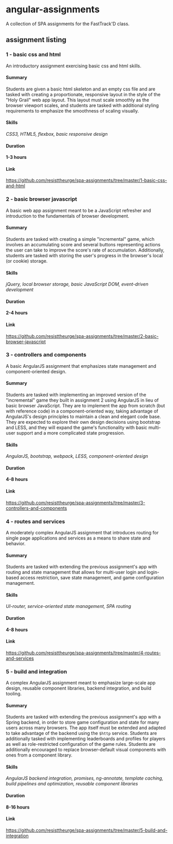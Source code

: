 angular-assignments
===
A collection of SPA assignments for the FastTrack'D class.

assignment listing
---

### 1 - basic css and html
An introductory assignment exercising basic css and html skills.

#### Summary
Students are given a basic html skeleton and an empty css file and are tasked with creating a proportionate, responsive layout in the style of the "Holy Grail" web app layout. This layout must scale smoothly as the browser viewport scales, and students are tasked with additional styling requirements to emphasize the smoothness of scaling visually.

#### Skills
_CSS3, HTML5, flexbox, basic responsive design_

#### Duration
**1-3 hours**

#### Link
https://github.com/resisttheurge/spa-assignments/tree/master/1-basic-css-and-html

### 2 - basic browser javascript
A basic web app assignment meant to be a JavaScript refresher and introduction to the fundamentals of browser development.

#### Summary
Students are tasked with creating a simple "incremental" game, which involves an accumulating score and several buttons representing actions the user can take to improve the score's rate of accumulation. Additionally, students are tasked with storing the user's progress in the browser's local (or cookie) storage.

#### Skills
_jQuery, local browser storage, basic JavaScript DOM, event-driven development_

#### Duration
**2-4 hours**

#### Link
https://github.com/resisttheurge/spa-assignments/tree/master/2-basic-browser-javascript

### 3 - controllers and components
A basic AngularJS assignment that emphasizes state management and component-oriented design.

#### Summary
Students are tasked with implementing an improved version of the "incremental" game they built in assignment 2 using AngularJS in lieu of basic browser JavaScript. They are to implement the app from scratch (but with reference code) in a component-oriented way, taking advantage of AngularJS's design principles to maintain a clean and elegant code base. They are expected to explore their own design decisions using bootstrap and LESS, and they will expand the game's functionality with basic multi-user support and a more complicated state progression.

#### Skills
_AngularJS, bootstrap, webpack, LESS, component-oriented design_

#### Duration
**4-8 hours**

#### Link
https://github.com/resisttheurge/spa-assignments/tree/master/3-controllers-and-components

### 4 - routes and services
A moderately complex AngularJS assignment that introduces routing for single page applications and services as a means to share state and behavior.

#### Summary
Students are tasked with extending the previous assignment's app with routing and state management that allows for multi-user login and login-based access restriction, save state management, and game configuration management.

#### Skills
_UI-router, service-oriented state management, SPA routing_

#### Duration
**4-8 hours**

#### Link
https://github.com/resisttheurge/spa-assignments/tree/master/4-routes-and-services

### 5 - build and integration
A complex AngularJS assignment meant to emphasize large-scale app design, reusable component libraries, backend integration, and build tooling.

#### Summary
Students are tasked with extending the previous assignment's app with a Spring backend, in order to store game configuration and state for many users across many browsers. The app itself must be extended and adapted to take advantage of the backend using the `$http` service. Students are additionally tasked with implementing leaderboards and profiles for players as well as role-restricted configuration of the game rules. Students are additionally encouraged to replace browser-default visual components with ones from a component library.

#### Skills
_AngularJS backend integration, promises, ng-annotate, template caching, build pipelines and optimization, reusable component libraries_

#### Duration
**8-16 hours**

#### Link
https://github.com/resisttheurge/spa-assignments/tree/master/5-build-and-integration
